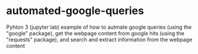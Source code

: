 # automated-google-queries
Pyhton 3 (jupyter lab) example of how to autmate google queries (using the "google" package), get the webpage content from google hits (using the "requests" package), and search and extract information from the webpage content
